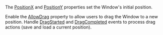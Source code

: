 The [PositionX](https://docs.devexpress.com/Blazor/DevExpress.Blazor.DxWindow.PositionX) and [PositionY](https://docs.devexpress.com/Blazor/DevExpress.Blazor.DxWindow.PositionY) properties set the Window's initial position.

Enable the [AllowDrag](https://docs.devexpress.com/Blazor/DevExpress.Blazor.DxWindow.AllowDrag) property to allow users to drag the Window to a new position. Handle [DragStarted](https://docs.devexpress.com/Blazor/DevExpress.Blazor.DxWindow.DragStarted) and [DragCompleted](https://docs.devexpress.com/Blazor/DevExpress.Blazor.DxWindow.DragCompleted) events to process drag actions (save and load a current position).